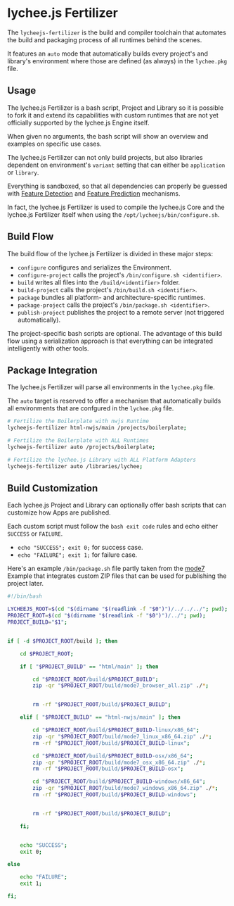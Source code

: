 
# lychee.js Fertilizer

The `lycheejs-fertilizer` is the build and compiler
toolchain that automates the build and packaging
process of all runtimes behind the scenes.

It features an `auto` mode that automatically builds
every project's and library's environment where those
are defined (as always) in the `lychee.pkg` file.


## Usage

The lychee.js Fertilizer is a bash script, Project
and Library so it is possible to fork it and extend
its capabilities with custom runtimes that are not
yet officially supported by the lychee.js Engine
itself.

When given no arguments, the bash script will show
an overview and examples on specific use cases.

The lychee.js Fertilizer can not only build projects,
but also libraries dependent on environment's `variant`
setting that can either be `application` or `library`.

Everything is sandboxed, so that all dependencies can
properly be guessed with [Feature Detection](../engine-concept/Feature-Detection.md)
and [Feature Prediction](../engine-concept/Feature-Prediction.md)
mechanisms.

In fact, the lychee.js Fertilizer is used to compile
the lychee.js Core and the lychee.js Fertilizer itself
when using the `/opt/lycheejs/bin/configure.sh`.


## Build Flow

The build flow of the lychee.js Fertilizer is divided
in these major steps:

- `configure` configures and serializes the Environment.
- `configure-project` calls the project's `/bin/configure.sh <identifier>`.
- `build` writes all files into the `/build/<identifier>` folder.
- `build-project` calls the project's `/bin/build.sh <identifier>`.
- `package` bundles all platform- and architecture-specific runtimes.
- `package-project` calls the project's `/bin/package.sh <identifier>`.
- `publish-project` publishes the project to a remote server (not triggered automatically).

The project-specific bash scripts are optional. The
advantage of this build flow using a serialization
approach is that everything can be integrated
intelligently with other tools.


## Package Integration

The lychee.js Fertilizer will parse all environments
in the `lychee.pkg` file.

The `auto` target is reserved to offer a mechanism
that automatically builds all environments that are
confgured in the `lychee.pkg` file.

```bash
# Fertilize the Boilerplate with nwjs Runtime
lycheejs-fertilizer html-nwjs/main /projects/boilerplate;

# Fertilize the Boilerplate with ALL Runtimes
lycheejs-fertilizer auto /projects/boilerplate;

# Fertilize the lychee.js Library with ALL Platform Adapters
lycheejs-fertilizer auto /libraries/lychee;
```


## Build Customization

Each lychee.js Project and Library can optionally
offer bash scripts that can customize how Apps are
published.

Each custom script must follow the `bash exit code`
rules and echo either `SUCCESS` or `FAILURE`.

- `echo "SUCCESS"; exit 0;` for success case.
- `echo "FAILURE"; exit 1;` for failure case.

Here's an example `/bin/package.sh` file partly taken
from the [mode7](https://github.com/Artificial-Engineering/lycheejs/tree/development/projects/mode7)
Example that integrates custom ZIP files that can
be used for publishing the project later.

```bash
#!/bin/bash

LYCHEEJS_ROOT=$(cd "$(dirname "$(readlink -f "$0")")/../../../"; pwd);
PROJECT_ROOT=$(cd "$(dirname "$(readlink -f "$0")")/../"; pwd);
PROJECT_BUILD="$1";


if [ -d $PROJECT_ROOT/build ]; then

	cd $PROJECT_ROOT;

	if [ "$PROJECT_BUILD" == "html/main" ]; then

		cd "$PROJECT_ROOT/build/$PROJECT_BUILD";
		zip -qr "$PROJECT_ROOT/build/mode7_browser_all.zip" ./*;


		rm -rf "$PROJECT_ROOT/build/$PROJECT_BUILD";

	elif [ "$PROJECT_BUILD" == "html-nwjs/main" ]; then

		cd "$PROJECT_ROOT/build/$PROJECT_BUILD-linux/x86_64";
		zip -qr "$PROJECT_ROOT/build/mode7_linux_x86_64.zip" ./*;
		rm -rf "$PROJECT_ROOT/build/$PROJECT_BUILD-linux";

		cd "$PROJECT_ROOT/build/$PROJECT_BUILD-osx/x86_64";
		zip -qr "$PROJECT_ROOT/build/mode7_osx_x86_64.zip" ./*;
		rm -rf "$PROJECT_ROOT/build/$PROJECT_BUILD-osx";

		cd "$PROJECT_ROOT/build/$PROJECT_BUILD-windows/x86_64";
		zip -qr "$PROJECT_ROOT/build/mode7_windows_x86_64.zip" ./*;
		rm -rf "$PROJECT_ROOT/build/$PROJECT_BUILD-windows";


		rm -rf "$PROJECT_ROOT/build/$PROJECT_BUILD";

	fi;


	echo "SUCCESS";
	exit 0;

else

	echo "FAILURE";
	exit 1;

fi;
```

